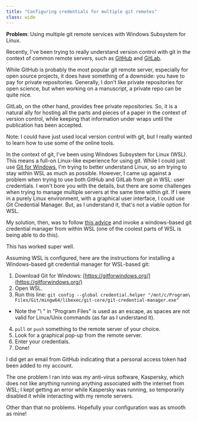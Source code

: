 ```yaml
---
title: "Configuring credentials for multiple git remotes"
class: wide
---
```




__Problem__: Using multiple git remote services with Windows Subsystem for Linux.

Recently, I've been trying to really understand version control with git in the context of common remote servers, such as [GitHub](https://github.com/) and [GitLab](https://gitlab.com/).

While GitHub is probably the most popular git remote server, especially for open source projects, it does have something of a downside: you have to pay for private repositories. Generally, I don't like private repositories for open science, but when working on a manuscript, a private repo can be quite nice.

GitLab, on the other hand, provides free private repositories. So, it is a natural ally for hosting all the parts and pieces of a paper in the context of version control, while keeping that information under wraps until the publication has been accepted.

Note: I could have just used local version control with git, but I really wanted to learn how to use some of the online tools.

In the context of git, I've been using Windows Subsystem for Linux (WSL). This means a full-on Linux-like experience for using git. While I could just use [Git for Windows](https://gitforwindows.org/), I'm trying to better understand Linux, so am trying to stay within WSL as much as possible. However, I came up against a problem when trying to use both GitHub and GitLab from git in WSL: user credentials. I won't bore you with the details, but there are some challenges when trying to manage multiple servers at the same time within git. If I were in a purely Linux environment, with a graphical user interface, I could use Git Credential Manager. But, as I understand it, that's not a viable option for WSL.

My solution, then, was to follow [this advice](https://www.edwardthomson.com/blog/git_credential_manager_with_windows_subsystem_for_linux.html) and invoke a windows-based git credential manager from within WSL (one of the coolest parts of WSL is being able to do this).

This has worked super well.

Assuming WSL is configured, here are the instructions for installing a Windows-based git credential manager for WSL-based git:

1. Download Git for Windows: [https://gitforwindows.org/](https://gitforwindows.org/)
2. Open WSL.
3. Run this line: `git config --global credential.helper "/mnt/c/Program\ Files/Git/mingw64/libexec/git-core/git-credential-manager.exe"`
  * Note the "\ " in "Program Files" is used as an escape, as spaces are not valid for Linux/Unix commands (as far as I understand it).
4. `pull` or `push` something to the remote server of your choice.
5. Look for a graphical pop-up from the remote server.
6. Enter your credentials.
7. Done!

I did get an email from GitHub indicating that a personal access token had been added to my account.

The one problem I ran into was my anti-virus software, Kaspersky, which does not like anything running anything associated with the internet from WSL; I kept getting an error while Kaspersky was running, so temporarily disabled it while interacting with my remote servers.

Other than that no problems. Hopefully your configuration was as smooth as mine!
